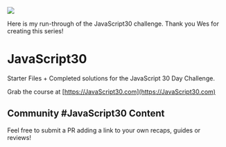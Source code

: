 ![](https://javascript30.com/images/JS3-social-share.png)

Here is my run-through of the JavaScript30 challenge. Thank you Wes for creating this series!

# JavaScript30

Starter Files + Completed solutions for the JavaScript 30 Day Challenge.

Grab the course at [https://JavaScript30.com](https://JavaScript30.com)

## Community #JavaScript30 Content

Feel free to submit a PR adding a link to your own recaps, guides or reviews!
